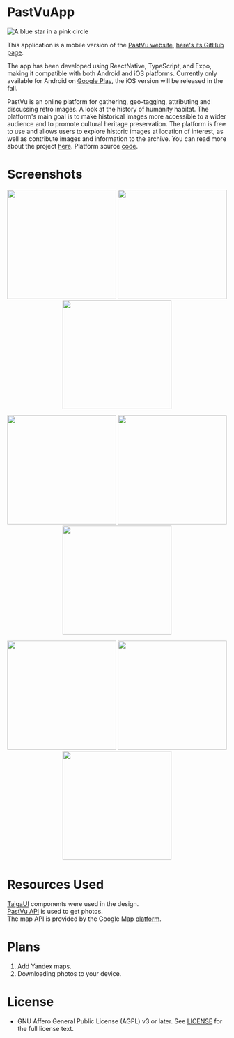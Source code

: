 # PastVuApp

![A blue star in a pink circle](img/logo.png)

This application is a mobile version of the [PastVu
website](https://pastvu.com/), [here's its GitHub
page](https://github.com/PastVu/pastvu).

The app has been developed using ReactNative, TypeScript, and Expo, making it
compatible with both Android and iOS platforms. Currently only available for
Android on [Google
Play](https://play.google.com/store/apps/details?id=com.pelixpng.PastVuApp),
the iOS version will be released in the fall.

PastVu is an online platform for gathering, geo-tagging, attributing and
discussing retro images. A look at the history of humanity habitat. The
platform's main goal is to make historical images more accessible to a wider
audience and to promote cultural heritage preservation. The platform is free to
use and allows users to explore historic images at location of interest, as
well as contribute images and information to the archive. You can read more
about the project [here](https://docs.pastvu.com/en/about). Platform source
[code](https://github.com/PastVu).

# Screenshots

<p align="center">
  <img src="img/1.png" width="250" />
  <img src="img/2.png" width="250" /> 
  <img src="img/3.png" width="250" />
</p>

<p align="center">
  <img src="img/4.png" width="250" />
  <img src="img/5.png" width="250" /> 
  <img src="img/6.png" width="250" />
</p>

<p align="center">
  <img src="img/7.png" width="250" />
  <img src="img/8.png" width="250" /> 
  <img src="img/9.png" width="250" />
</p>

# Resources Used

[TaigaUI](https://taiga-ui.dev/) components were used in the design.  
[PastVu API](https://docs.pastvu.com/dev/api) is used to get photos.  
The map API is provided by the Google Map
[platform](https://developers.google.com/maps).

# Plans

1. Add Yandex maps.
2. Downloading photos to your device.

# License
* GNU Affero General Public License (AGPL) v3 or later. See [LICENSE](https://github.com/pelixpng/PastVuApp/blob/master/LICENSE) for the full license text.
